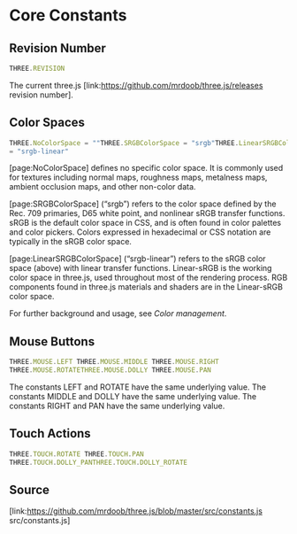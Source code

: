 # Core Constants

## Revision Number

  
```ts  
THREE.REVISION  
```  

The current three.js [link:https://github.com/mrdoob/three.js/releases
revision number].

## Color Spaces

  
```ts  
THREE.NoColorSpace = ""THREE.SRGBColorSpace = "srgb"THREE.LinearSRGBColorSpace
= "srgb-linear"  
```  

[page:NoColorSpace] defines no specific color space. It is commonly used for
textures including normal maps, roughness maps, metalness maps, ambient
occlusion maps, and other non-color data.

[page:SRGBColorSpace] (“srgb”) refers to the color space defined by the Rec.
709 primaries, D65 white point, and nonlinear sRGB transfer functions. sRGB is
the default color space in CSS, and is often found in color palettes and color
pickers. Colors expressed in hexadecimal or CSS notation are typically in the
sRGB color space.

[page:LinearSRGBColorSpace] (“srgb-linear”) refers to the sRGB color space
(above) with linear transfer functions. Linear-sRGB is the working color space
in three.js, used throughout most of the rendering process. RGB components
found in three.js materials and shaders are in the Linear-sRGB color space.

For further background and usage, see _Color management_.

## Mouse Buttons

  
```ts  
THREE.MOUSE.LEFT THREE.MOUSE.MIDDLE THREE.MOUSE.RIGHT
THREE.MOUSE.ROTATETHREE.MOUSE.DOLLY THREE.MOUSE.PAN  
```  

The constants LEFT and ROTATE have the same underlying value. The constants
MIDDLE and DOLLY have the same underlying value. The constants RIGHT and PAN
have the same underlying value.

## Touch Actions

  
```ts  
THREE.TOUCH.ROTATE THREE.TOUCH.PAN
THREE.TOUCH.DOLLY_PANTHREE.TOUCH.DOLLY_ROTATE  
```  

## Source

[link:https://github.com/mrdoob/three.js/blob/master/src/constants.js
src/constants.js]

